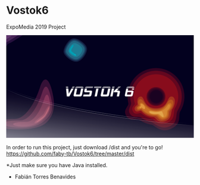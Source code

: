 # Vostok6
ExpoMedia 2019 Project

![Vostok6 Banner](Preview.png)

In order to run this project, just download /dist and you're to go!
https://github.com/faby-tb/Vostok6/tree/master/dist

*Just make sure you have Java installed.

- Fabián Torres Benavides
